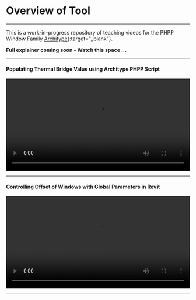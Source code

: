 # Overview of Tool
---
This is a work-in-progress repository of teaching videos for the PHPP Window Family [Architype](https://architype.co.uk/){:target="_blank"}.

**Full explainer coming soon - Watch this space ...**

---

#### Populating Thermal Bridge Value using Architype PHPP Script

<video style="width:100%" controls src="videos/ART_ThermalBridge.mp4" type="video/mp4">
</video>

---

#### Controlling Offset of Windows with Global Parameters in Revit

<video style="width:100%" controls src="videos/ART_GlobalParameters.mp4" type="video/mp4">
</video>

---
